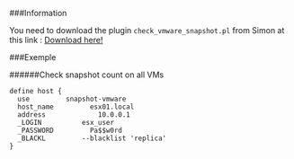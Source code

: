 ###Information

You need to download the plugin `check_vmware_snapshot.pl` from Simon at this link : 
[Download here!](https://labs.consol.de/nagios/check_vmware_snapshots/)

###Exemple

######Check snapshot count on all VMs
```
define host {
  use         snapshot-vmware
  host_name         esx01.local
  address	          10.0.0.1
  _LOGIN          esx_user
  _PASSWORD         Pa$$w0rd
  _BLACKL         --blacklist 'replica'
}
```
